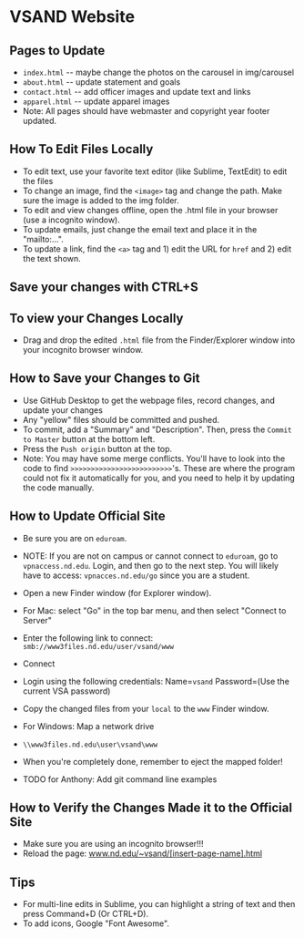 # VSAND Website

## Pages to Update ##

* `index.html` -- maybe change the photos on the carousel in img/carousel
* `about.html` -- update statement and goals
* `contact.html` -- add officer images and update text and links
* `apparel.html` -- update apparel images
* Note: All pages should have webmaster and copyright year footer updated.

## How To Edit Files Locally ##

* To edit text, use your favorite text editor (like Sublime, TextEdit) to edit the files
* To change an image, find the `<image>` tag and change the path. Make sure the image is added to the img folder.
* To edit and view changes offline, open the .html file in your browser (use a incognito window).
* To update emails, just change the email text and place it in the "mailto:...".
* To update a link, find the `<a>` tag and 1) edit the URL for `href` and 2) edit the text shown.

## Save your changes with CTRL+S ##

## To view your Changes Locally ##

* Drag and drop the edited `.html` file from the Finder/Explorer window into your incognito browser window.

## How to Save your Changes to Git ##

* Use GitHub Desktop to get the webpage files, record changes, and update your changes
* Any "yellow" files should be committed and pushed.
* To commit, add a "Summary" and "Description". Then, press the `Commit to Master` button at the bottom left.
* Press the `Push origin` button at the top.
* Note: You may have some merge conflicts. You'll have to look into the code to find `>>>>>>>>>>>>>>>>>>>>>>>>>`'s. These are where the program could not fix it automatically for you, and you need to help it by updating the code manually.

## How to Update Official Site ##

* Be sure you are on `eduroam`.
* NOTE: If you are not on campus or cannot connect to `eduroam`, go to `vpnaccess.nd.edu`. Login, and then go to the next step. You will likely have to access:
`vpnacces.nd.edu/go` since you are a student.
* Open a new Finder window (for Explorer window).
* For Mac: select "Go" in the top bar menu, and then select "Connect to Server"
* Enter the following link to connect: `smb://www3files.nd.edu/user/vsand/www`
* Connect
* Login using the following credentials: Name=`vsand` Password=(Use the current VSA password)
* Copy the changed files from your `local` to the `www` Finder window.
* For Windows: Map a network drive
* `\\www3files.nd.edu\user\vsand\www`

* When you're completely done, remember to eject the mapped folder!

* TODO for Anthony: Add git command line examples

## How to Verify the Changes Made it to the Official Site ##

* Make sure you are using an incognito browser!!!
* Reload the page: www.nd.edu/~vsand/[insert-page-name].html

## Tips ##

* For multi-line edits in Sublime, you can highlight a string of text and then press Command+D (Or CTRL+D).
* To add icons, Google "Font Awesome".
